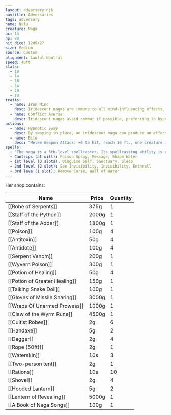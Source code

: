 ```yaml
---
layout: adversary.njk
navtitle: Adversaries
tags: adversary
name: Nulu
creature: Naga
ac: 14
hp: 88
hit_dice: 12d9+27
size: Medium
source: Custom
alignment: Lawful Neutral
speed: 40ft
stats:
  - 18
  - 14
  - 18
  - 14
  - 20
  - 18
traits:
  - name: Iron Mind
    desc: Iridescent nagas are immune to all mind-influencing effects.
  - name: Conflict Averse
    desc: Iridescent nagas avoid combat if possible, preferring to hypnotize their foes and suggest other courses of action. Should hostilities ensue, iridescent nagas prefer the high ground, where they can employ their spells and hypnotic swaying while staying out of their foes' reach.
actions:
  - name: Hypnotic Sway 
    desc: By swaying in place, an iridescent naga can produce an effect like that of the hypnotism spell that affects every creature within 30 feet. The save DC 18 Charisma to resist.
  - name: Bite
    desc: "Melee Weapon Attack: +6 to hit, reach 10 ft., one creature in the snake's space. Hit: 15 (2d8+8) piercing damage plus 5 (1d6) poison damage."
spells:
  - "The naga is a 5th-level spellcaster. Its spellcasting ability is Charisma (spell save DC 12, +4 to hit with spell attacks). The snake has following spells prepared:"
  - Cantrips (at will): Poison Spray, Message, Shape Water
  - 1st level (3 slots): Disguise Self, Sanctuary, Sleep
  - 2nd level (2 slot): See Invisibility, Invisibility, Enthrall
  - 3rd leve (1 slot): Remove Curse, Wall of Water
---
```


Her shop contains:

| Name                          | Price | Quantity |
| ----------------------------- | ----- | -------- |
| [[Robe of Serpents]]          | 375g  | 1        |
| [[Staff of the Python]]       | 2000g | 1        |
| [[Staff of the Adder]]        | 1800g | 1        |
| [[Poison]]                    | 100g  | 4        |
| [[Antitoxin]]                 | 50g   | 4        |
| [[Antidote]]                  | 100g  | 4        |
| [[Serpent Venom]]             | 200g  | 1        |
| [[Wyvern Poison]]             | 300g  | 1        |
| [[Potion of Healing]]         | 50g   | 4        |
| [[Potion of Greater Healing]] | 150g  | 1        |
| [[Talking Snake Doll]]        | 100g  | 1        |
| [[Gloves of Missile Snaring]] | 3000g | 1        |
| [[Wraps Of Unarmed Prowess]]  | 1000g | 1        |
| [[Claw of the Wyrm Rune]]     | 4500g | 1        |
| [[Cultist Robes]]             | 2g    | 6        |
| [[Handaxe]]                   | 5g    | 2        |
| [[Dagger]]                    | 2g    | 4        |
| [[Rope (50ft)]]               | 2g    | 1        |
| [[Waterskin]]                 | 10s   | 3        |
| [[Two-person tent]]           | 2g    | 1        |
| [[Rations]]                   | 10s   | 10       |
| [[Shovel]]                    | 2g    | 4        |
| [[Hooded Lantern]]            | 5g    | 2        |
| [[Lantern of Revealing]]      | 5000g | 1        |
| [[A Book of Naga Songs]]      | 100g  | 1        |
